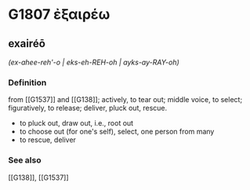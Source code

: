 # G1807 ἐξαιρέω

## exairéō

_(ex-ahee-reh'-o | eks-eh-REH-oh | ayks-ay-RAY-oh)_

### Definition

from [[G1537]] and [[G138]]; actively, to tear out; middle voice, to select; figuratively, to release; deliver, pluck out, rescue.

- to pluck out, draw out, i.e., root out
- to choose out (for one's self), select, one person from many
- to rescue, deliver

### See also

[[G138]], [[G1537]]

